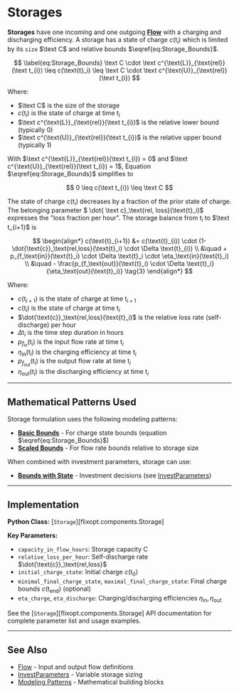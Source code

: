 # Storages
**Storages** have one incoming and one outgoing **[Flow](../elements/Flow.md)** with a charging and discharging efficiency.
A storage has a state of charge $c(\text{t}_i)$ which is limited by its `size` $\text C$ and relative bounds $\eqref{eq:Storage_Bounds}$.

$$ \label{eq:Storage_Bounds}
    \text C \cdot \text c^{\text{L}}_{\text{rel}}(\text t_{i})
    \leq c(\text{t}_i) \leq
    \text C \cdot \text c^{\text{U}}_{\text{rel}}(\text t_{i})
$$

Where:

- $\text C$ is the size of the storage
- $c(\text{t}_i)$ is the state of charge at time $\text{t}_i$
- $\text c^{\text{L}}_{\text{rel}}(\text t_{i})$ is the relative lower bound (typically 0)
- $\text c^{\text{U}}_{\text{rel}}(\text t_{i})$ is the relative upper bound (typically 1)

With $\text c^{\text{L}}_{\text{rel}}(\text t_{i}) = 0$ and $\text c^{\text{U}}_{\text{rel}}(\text t_{i}) = 1$,
Equation $\eqref{eq:Storage_Bounds}$ simplifies to

$$ 0 \leq c(\text t_{i}) \leq \text C $$

The state of charge $c(\text{t}_i)$ decreases by a fraction of the prior state of charge. The belonging parameter
$ \dot{ \text c}_\text{rel, loss}(\text{t}_i)$ expresses the "loss fraction per hour". The storage balance from  $\text{t}_i$ to $\text t_{i+1}$ is

$$
\begin{align*}
    c(\text{t}_{i+1}) &= c(\text{t}_{i}) \cdot (1-\dot{\text{c}}_\text{rel,loss}(\text{t}_i) \cdot \Delta \text{t}_{i}) \\
    &\quad + p_{f_\text{in}}(\text{t}_i) \cdot \Delta \text{t}_i \cdot \eta_\text{in}(\text{t}_i) \\
    &\quad - \frac{p_{f_\text{out}}(\text{t}_i) \cdot \Delta \text{t}_i}{\eta_\text{out}(\text{t}_i)}
    \tag{3}
\end{align*}
$$

Where:

- $c(\text{t}_{i+1})$ is the state of charge at time $\text{t}_{i+1}$
- $c(\text{t}_{i})$ is the state of charge at time $\text{t}_{i}$
- $\dot{\text{c}}_\text{rel,loss}(\text{t}_i)$ is the relative loss rate (self-discharge) per hour
- $\Delta \text{t}_{i}$ is the time step duration in hours
- $p_{f_\text{in}}(\text{t}_i)$ is the input flow rate at time $\text{t}_i$
- $\eta_\text{in}(\text{t}_i)$ is the charging efficiency at time $\text{t}_i$
- $p_{f_\text{out}}(\text{t}_i)$ is the output flow rate at time $\text{t}_i$
- $\eta_\text{out}(\text{t}_i)$ is the discharging efficiency at time $\text{t}_i$

---

## Mathematical Patterns Used

Storage formulation uses the following modeling patterns:

- **[Basic Bounds](../modeling-patterns/bounds-and-states.md#basic-bounds)** - For charge state bounds (equation $\eqref{eq:Storage_Bounds}$)
- **[Scaled Bounds](../modeling-patterns/bounds-and-states.md#scaled-bounds)** - For flow rate bounds relative to storage size

When combined with investment parameters, storage can use:
- **[Bounds with State](../modeling-patterns/bounds-and-states.md#bounds-with-state)** - Investment decisions (see [InvestParameters](../features/InvestParameters.md))

---

## Implementation

**Python Class:** [`Storage`][flixopt.components.Storage]

**Key Parameters:**
- `capacity_in_flow_hours`: Storage capacity $\text{C}$
- `relative_loss_per_hour`: Self-discharge rate $\dot{\text{c}}_\text{rel,loss}$
- `initial_charge_state`: Initial charge $c(\text{t}_0)$
- `minimal_final_charge_state`, `maximal_final_charge_state`: Final charge bounds $c(\text{t}_\text{end})$ (optional)
- `eta_charge`, `eta_discharge`: Charging/discharging efficiencies $\eta_\text{in}, \eta_\text{out}$

See the [`Storage`][flixopt.components.Storage] API documentation for complete parameter list and usage examples.

---

## See Also

- [Flow](../elements/Flow.md) - Input and output flow definitions
- [InvestParameters](../features/InvestParameters.md) - Variable storage sizing
- [Modeling Patterns](../modeling-patterns/index.md) - Mathematical building blocks
